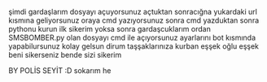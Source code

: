 şimdi gardaşlarım dosyayı açuyorsunuz açtuktan sonracığna yukardaki
 url kısmına geliyorsunuz oraya cmd yazıyorsunuz sonra cmd 
 yazduktan sonra pythonu kurun ilk sikerim yoksa sonra gardaşcuklarım ordan SMSBOMBER.py olan dosyayı cmd ile açıyorsunuz ayarlarını bot kısmında yapabilursunuz kolay gelsun dirum taşşaklarınıza kurban eşşek oğlu eşşek 
 beni sikerseniz bende sizi sikerim 
 
 BY POLİS SEYİT :D sokarım he

